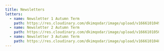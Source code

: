 ```yaml
---
title: Newsletters
letters:
  - name: Newsletter 1 Autumn Term
    path: https://res.cloudinary.com/dkimqodar/image/upload/v1666101049/letters/newsletters/newsletter-1-130922_ae2ez1.pdf
  - name: Newsletter 2 Autumn Term
    path: https://res.cloudinary.com/dkimqodar/image/upload/v1666101050/letters/newsletters/newsletter-2-200922_xbbvl6.pdf
  - name: Newsletter 3 Autumn Term
    path: https://res.cloudinary.com/dkimqodar/image/upload/v1666101048/letters/newsletters/newsletter-3-260922_lgkqco.pdf
---
```

